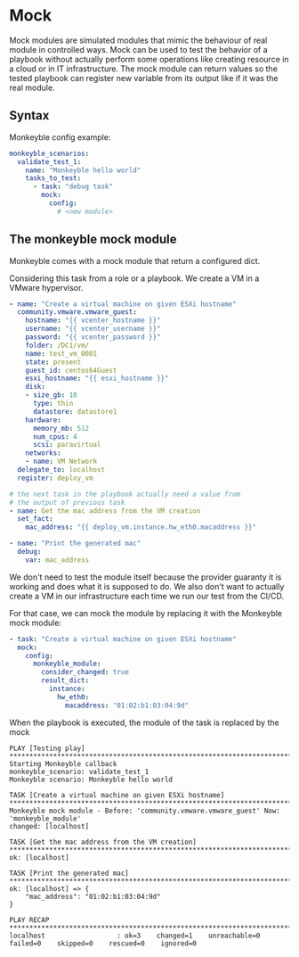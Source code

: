 # Mock

Mock modules are simulated modules that mimic the behaviour of real module in controlled ways.
Mock can be used to test the behavior of a playbook without actually perform some operations like creating resource 
in a cloud or in IT infrastructure.
The mock module can return values so the tested playbook can register new variable from its output like if it was the real module.

## Syntax

Monkeyble config example:
```yaml
monkeyble_scenarios:
  validate_test_1:
    name: "Monkeyble hello world"
    tasks_to_test:
      - task: "debug task"
        mock:
          config:
            # <new module>
```

## The monkeyble mock module

Monkeyble comes with a mock module that return a configured dict.

Considering this task from a role or a playbook. We create a VM in a VMware hypervisor.
```yaml
- name: "Create a virtual machine on given ESXi hostname"
  community.vmware.vmware_guest:
    hostname: "{{ vcenter_hostname }}"
    username: "{{ vcenter_username }}"
    password: "{{ vcenter_password }}"
    folder: /DC1/vm/
    name: test_vm_0001
    state: present
    guest_id: centos64Guest
    esxi_hostname: "{{ esxi_hostname }}"
    disk:
    - size_gb: 10
      type: thin
      datastore: datastore1
    hardware:
      memory_mb: 512
      num_cpus: 4
      scsi: paravirtual
    networks:
    - name: VM Network
  delegate_to: localhost
  register: deploy_vm

# the next task in the playbook actually need a value from 
# the output of previous task
- name: Get the mac address from the VM creation
  set_fact:
    mac_address: "{{ deploy_vm.instance.hw_eth0.macaddress }}"

- name: "Print the generated mac"
  debug:
    var: mac_address
```

We don't need to test the module itself because the provider guaranty it is working and does what it is supposed to do.
We also don't want to actually create a VM in our infrastructure each time we run our test from the CI/CD.

For that case, we can mock the module by replacing it with the Monkeyble mock module:
```yaml
- task: "Create a virtual machine on given ESXi hostname"
  mock:
    config:
      monkeyble_module:
        consider_changed: true
        result_dict:
          instance: 
            hw_eth0:
              macaddress: "01:02:b1:03:04:9d"
```

When the playbook is executed, the module of the task is replaced by the mock
```
PLAY [Testing play] ************************************************************************************************************************************************************************************************************************************************************************************************************************************************************************
Starting Monkeyble callback
monkeyble_scenario: validate_test_1
Monkeyble scenario: Monkeyble hello world

TASK [Create a virtual machine on given ESXi hostname] *************************************************************************************************************************************************************************************************************************************************************************************************************************************
Monkeyble mock module - Before: 'community.vmware.vmware_guest' Now: 'monkeyble_module'
changed: [localhost]

TASK [Get the mac address from the VM creation] ********************************************************************************************************************************************************************************************************************************************************************************************************************************************
ok: [localhost]

TASK [Print the generated mac] *************************************************************************************************************************************************************************************************************************************************************************************************************************************************************
ok: [localhost] => {
    "mac_address": "01:02:b1:03:04:9d"
}

PLAY RECAP *********************************************************************************************************************************************************************************************************************************************************************************************************************************************************************************
localhost                  : ok=3    changed=1    unreachable=0    failed=0    skipped=0    rescued=0    ignored=0
```
